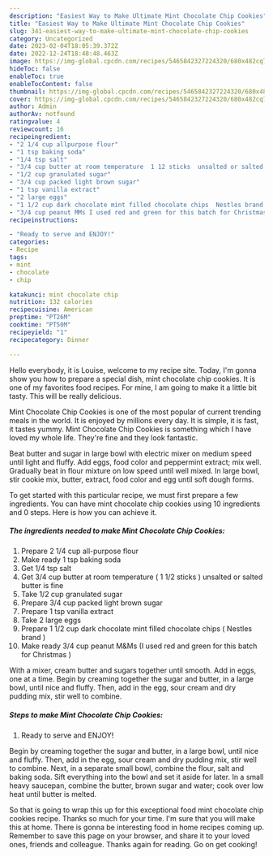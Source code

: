 ```yaml
---
description: "Easiest Way to Make Ultimate Mint Chocolate Chip Cookies"
title: "Easiest Way to Make Ultimate Mint Chocolate Chip Cookies"
slug: 341-easiest-way-to-make-ultimate-mint-chocolate-chip-cookies
category: Uncategorized
date: 2023-02-04T18:05:39.372Z
date: 2022-12-24T18:48:48.463Z
image: https://img-global.cpcdn.com/recipes/5465842327224320/680x482cq70/mint-chocolate-chip-cookies-recipe-main-photo.jpg
hideToc: false
enableToc: true
enableTocContent: false
thumbnail: https://img-global.cpcdn.com/recipes/5465842327224320/680x482cq70/mint-chocolate-chip-cookies-recipe-main-photo.jpg
cover: https://img-global.cpcdn.com/recipes/5465842327224320/680x482cq70/mint-chocolate-chip-cookies-recipe-main-photo.jpg
author: Admin
authorAv: notfound
ratingvalue: 4
reviewcount: 16
recipeingredient:
- "2 1/4 cup allpurpose flour"
- "1 tsp baking soda"
- "1/4 tsp salt"
- "3/4 cup butter at room temperature  1 12 sticks  unsalted or salted butter is fine"
- "1/2 cup granulated sugar"
- "3/4 cup packed light brown sugar"
- "1 tsp vanilla extract"
- "2 large eggs"
- "1 1/2 cup dark chocolate mint filled chocolate chips  Nestles brand "
- "3/4 cup peanut MMs I used red and green for this batch for Christmas "
recipeinstructions:

- "Ready to serve and ENJOY!"
categories:
- Recipe
tags:
- mint
- chocolate
- chip

katakunci: mint chocolate chip 
nutrition: 132 calories
recipecuisine: American
preptime: "PT26M"
cooktime: "PT50M"
recipeyield: "1"
recipecategory: Dinner

---
```



Hello everybody, it is Louise, welcome to my recipe site. Today, I'm gonna show you how to prepare a special dish, mint chocolate chip cookies. It is one of my favorites food recipes. For mine, I am going to make it a little bit tasty. This will be really delicious.

Mint Chocolate Chip Cookies is one of the most popular of current trending meals in the world. It is enjoyed by millions every day. It is simple, it is fast, it tastes yummy. Mint Chocolate Chip Cookies is something which I have loved my whole life. They're fine and they look fantastic.

Beat butter and sugar in large bowl with electric mixer on medium speed until light and fluffy. Add eggs, food color and peppermint extract; mix well. Gradually beat in flour mixture on low speed until well mixed. In large bowl, stir cookie mix, butter, extract, food color and egg until soft dough forms.


To get started with this particular recipe, we must first prepare a few ingredients. You can have mint chocolate chip cookies using 10 ingredients and 0 steps. Here is how you can achieve it.

<!--inarticleads1-->

##### The ingredients needed to make Mint Chocolate Chip Cookies:

1. Prepare 2 1/4 cup all-purpose flour
1. Make ready 1 tsp baking soda
1. Get 1/4 tsp salt
1. Get 3/4 cup butter at room temperature ( 1 1/2 sticks ) unsalted or salted butter is fine
1. Take 1/2 cup granulated sugar
1. Prepare 3/4 cup packed light brown sugar
1. Prepare 1 tsp vanilla extract
1. Take 2 large eggs
1. Prepare 1 1/2 cup dark chocolate mint filled chocolate chips ( Nestles brand )
1. Make ready 3/4 cup peanut M&amp;Ms (I used red and green for this batch for Christmas )


With a mixer, cream butter and sugars together until smooth. Add in eggs, one at a time. Begin by creaming together the sugar and butter, in a large bowl, until nice and fluffy. Then, add in the egg, sour cream and dry pudding mix, stir well to combine. 

<!--inarticleads2-->

##### Steps to make Mint Chocolate Chip Cookies:


1. Ready to serve and ENJOY!

Begin by creaming together the sugar and butter, in a large bowl, until nice and fluffy. Then, add in the egg, sour cream and dry pudding mix, stir well to combine. Next, in a separate small bowl, combine the flour, salt and baking soda. Sift everything into the bowl and set it aside for later. In a small heavy saucepan, combine the butter, brown sugar and water; cook over low heat until butter is melted. 

So that is going to wrap this up for this exceptional food mint chocolate chip cookies recipe. Thanks so much for your time. I'm sure that you will make this at home. There is gonna be interesting food in home recipes coming up. Remember to save this page on your browser, and share it to your loved ones, friends and colleague. Thanks again for reading. Go on get cooking!
